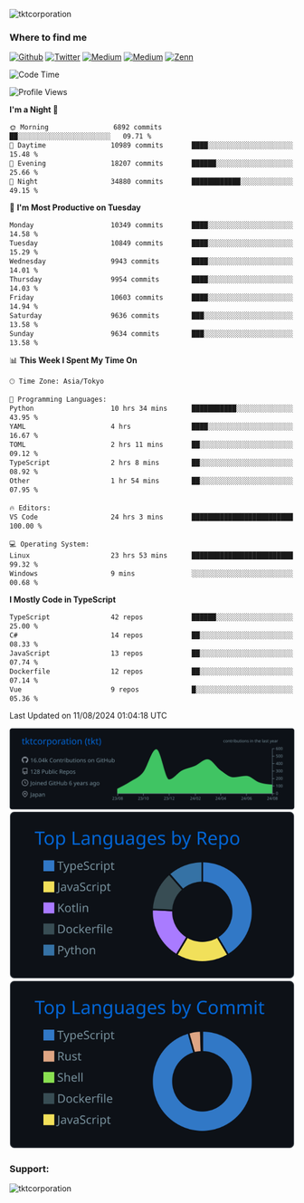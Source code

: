 <p align="left"> <img src="https://komarev.com/ghpvc/?username=tktcorporation&label=Profile%20views&color=0e75b6&style=flat" alt="tktcorporation" /> </p>

<h3>Where to find me</h3>
<p>
<a href="https://github.com/tktcorporation" target="_blank"><img alt="Github" src="https://img.shields.io/badge/GitHub-%2312100E.svg?&style=for-the-badge&logo=Github&logoColor=white" /></a>
<a href="https://twitter.com/tktcorporation" target="_blank"><img alt="Twitter" src="https://img.shields.io/badge/twitter-%231DA1F2.svg?&style=for-the-badge&logo=twitter&logoColor=white" /></a>
<a href="https://www.linkedin.com/in/tktcorporation" target="_blank"><img alt="Medium" src="https://img.shields.io/badge/linkdin-0a66c2.svg?&style=for-the-badge&logo=linkedin&logoColor=white" /></a>
<a href="https://qiita.com/tktcorporation" target="_blank"><img alt="Medium" src="https://img.shields.io/badge/qiita-55C500.svg?&style=for-the-badge&logo=qiita&logoColor=white" /></a>
<a href="https://zenn.dev/tktcorporation" target="_blank"><img alt="Zenn" src="https://img.shields.io/badge/Zenn-3EA8FF.svg?&style=for-the-badge&logo=Zenn&logoColor=white" /></a>
</p>
  
<!--START_SECTION:waka-->
![Code Time](http://img.shields.io/badge/Code%20Time-1%2C679%20hrs%2040%20mins-blue)

![Profile Views](http://img.shields.io/badge/Profile%20Views-0-blue)

**I'm a Night 🦉** 

```text
🌞 Morning                6892 commits        ██░░░░░░░░░░░░░░░░░░░░░░░   09.71 % 
🌆 Daytime                10989 commits       ████░░░░░░░░░░░░░░░░░░░░░   15.48 % 
🌃 Evening                18207 commits       ██████░░░░░░░░░░░░░░░░░░░   25.66 % 
🌙 Night                  34880 commits       ████████████░░░░░░░░░░░░░   49.15 % 
```
📅 **I'm Most Productive on Tuesday** 

```text
Monday                   10349 commits       ████░░░░░░░░░░░░░░░░░░░░░   14.58 % 
Tuesday                  10849 commits       ████░░░░░░░░░░░░░░░░░░░░░   15.29 % 
Wednesday                9943 commits        ████░░░░░░░░░░░░░░░░░░░░░   14.01 % 
Thursday                 9954 commits        ████░░░░░░░░░░░░░░░░░░░░░   14.03 % 
Friday                   10603 commits       ████░░░░░░░░░░░░░░░░░░░░░   14.94 % 
Saturday                 9636 commits        ███░░░░░░░░░░░░░░░░░░░░░░   13.58 % 
Sunday                   9634 commits        ███░░░░░░░░░░░░░░░░░░░░░░   13.58 % 
```


📊 **This Week I Spent My Time On** 

```text
🕑︎ Time Zone: Asia/Tokyo

💬 Programming Languages: 
Python                   10 hrs 34 mins      ███████████░░░░░░░░░░░░░░   43.95 % 
YAML                     4 hrs               ████░░░░░░░░░░░░░░░░░░░░░   16.67 % 
TOML                     2 hrs 11 mins       ██░░░░░░░░░░░░░░░░░░░░░░░   09.12 % 
TypeScript               2 hrs 8 mins        ██░░░░░░░░░░░░░░░░░░░░░░░   08.92 % 
Other                    1 hr 54 mins        ██░░░░░░░░░░░░░░░░░░░░░░░   07.95 % 

🔥 Editors: 
VS Code                  24 hrs 3 mins       █████████████████████████   100.00 % 

💻 Operating System: 
Linux                    23 hrs 53 mins      █████████████████████████   99.32 % 
Windows                  9 mins              ░░░░░░░░░░░░░░░░░░░░░░░░░   00.68 % 
```

**I Mostly Code in TypeScript** 

```text
TypeScript               42 repos            ██████░░░░░░░░░░░░░░░░░░░   25.00 % 
C#                       14 repos            ██░░░░░░░░░░░░░░░░░░░░░░░   08.33 % 
JavaScript               13 repos            ██░░░░░░░░░░░░░░░░░░░░░░░   07.74 % 
Dockerfile               12 repos            ██░░░░░░░░░░░░░░░░░░░░░░░   07.14 % 
Vue                      9 repos             █░░░░░░░░░░░░░░░░░░░░░░░░   05.36 % 
```




 Last Updated on 11/08/2024 01:04:18 UTC
<!--END_SECTION:waka-->

[![](https://raw.githubusercontent.com/tktcorporation/tktcorporation/master/profile-summary-card-output/github_dark/0-profile-details.svg)](https://github.com/vn7n24fzkq/github-profile-summary-cards)
[![](https://raw.githubusercontent.com/tktcorporation/tktcorporation/master/profile-summary-card-output/github_dark/1-repos-per-language.svg)](https://github.com/vn7n24fzkq/github-profile-summary-cards) [![](https://raw.githubusercontent.com/tktcorporation/tktcorporation/master/profile-summary-card-output/github_dark/2-most-commit-language.svg)](https://github.com/vn7n24fzkq/github-profile-summary-cards)

<h3 align="left">Support:</h3>
<p><a href="https://www.buymeacoffee.com/tktcorporation"> <img align="left" src="https://cdn.buymeacoffee.com/buttons/v2/default-yellow.png" height="50" width="210" alt="tktcorporation" /></a></p><br><br>
